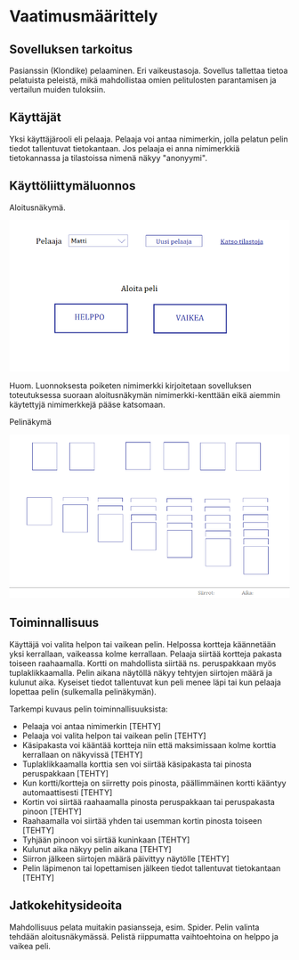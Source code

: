 # Vaatimusmäärittely

## Sovelluksen tarkoitus

Pasianssin (Klondike) pelaaminen. Eri vaikeustasoja. Sovellus tallettaa tietoa pelatuista peleistä, mikä mahdollistaa omien pelitulosten parantamisen ja vertailun muiden tuloksiin.

## Käyttäjät

Yksi käyttäjärooli eli pelaaja. Pelaaja voi antaa nimimerkin, jolla pelatun pelin tiedot tallentuvat tietokantaan. Jos pelaaja ei anna nimimerkkiä tietokannassa ja tilastoissa nimenä näkyy "anonyymi".

## Käyttöliittymäluonnos

Aloitusnäkymä. 

![](./kuvat/kayttoliittyma_hahmotelma1.png)

Huom. Luonnoksesta poiketen nimimerkki kirjoitetaan sovelluksen toteutuksessa suoraan aloitusnäkymän nimimerkki-kenttään eikä aiemmin käytettyjä nimimerkkejä pääse katsomaan.

Pelinäkymä

![](./kuvat/kayttoliittyma_hahmotelma2.png)

## Toiminnallisuus

Käyttäjä voi valita helpon tai vaikean pelin. Helpossa kortteja käännetään yksi kerrallaan, vaikeassa kolme kerrallaan. Pelaaja siirtää kortteja pakasta toiseen raahaamalla. Kortti on mahdollista siirtää ns. peruspakkaan myös tuplaklikkaamalla. Pelin aikana näytöllä näkyy tehtyjen siirtojen määrä ja kulunut aika. Kyseiset tiedot tallentuvat kun peli menee läpi tai kun pelaaja lopettaa pelin (sulkemalla pelinäkymän).

Tarkempi kuvaus pelin toiminnallisuuksista:
- Pelaaja voi antaa nimimerkin [TEHTY]
- Pelaaja voi valita helpon tai vaikean pelin [TEHTY]
- Käsipakasta voi kääntää kortteja niin että maksimissaan kolme korttia kerrallaan on näkyvissä [TEHTY]
- Tuplaklikkaamalla korttia sen voi siirtää käsipakasta tai pinosta peruspakkaan [TEHTY]
- Kun kortti/kortteja on siirretty pois pinosta, päällimmäinen kortti kääntyy automaattisesti [TEHTY]
- Kortin voi siirtää raahaamalla pinosta peruspakkaan tai peruspakasta pinoon [TEHTY]
- Raahaamalla voi siirtää yhden tai usemman kortin pinosta toiseen [TEHTY]
- Tyhjään pinoon voi siirtää kuninkaan [TEHTY]
- Kulunut aika näkyy pelin aikana [TEHTY]
- Siirron jälkeen siirtojen määrä päivittyy näytölle [TEHTY]
- Pelin läpimenon tai lopettamisen jälkeen tiedot tallentuvat tietokantaan [TEHTY]


## Jatkokehitysideoita

Mahdollisuus pelata muitakin pasiansseja, esim. Spider. Pelin valinta tehdään aloitusnäkymässä. Pelistä riippumatta vaihtoehtoina on helppo ja vaikea peli.
